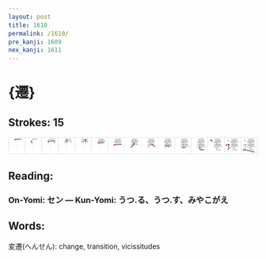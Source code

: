```yaml
---
layout: post
title: 1610
permalink: /1610/
pre_kanji: 1609
nex_kanji: 1611
---
```


# {遷}

## Strokes: 15

<div class="stroke"><img src="../images/E981B7.png" /></div>

## Reading:

### On-Yomi: セン &mdash; Kun-Yomi: うつ.る、うつ.す、みやこがえ

## Words:

変遷(へんせん): change, transition, vicissitudes
